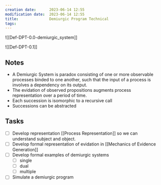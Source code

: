 ```yaml
---
creation date:		2023-06-14 12:55
modification date:	2023-06-14 12:55
title: 				Demiurgic Program Technical
tags:
---
```


![[Def-DPT-0.0-demiurgic_system]]

![[Def-DPT-0.1]]

## Notes
* A Demiurgic System is paradox consisting of one or more observable processes binded to one another, such that the input of a process is involves a dependency on its output.
* The evidation of observed propositions augments process representation over a period of time.
* Each succession is isomorphic to a recursive call 
* Successions can be abstracted

## Tasks
- [ ] Develop representation [[Process Representation]] so we can understand subject and object.
- [ ] Develop formal representation of evidation in [[Mechanics of Evidence Generation]]
- [ ] Develop formal examples of demiurgic systems
	- [ ] single
	- [ ] dual
	- [ ] multiple
- [ ] Simulate a demiurgic program